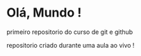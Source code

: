 # Olá, Mundo !
 primeiro repositorio do curso de git e github

 repositorio criado durante uma aula ao vivo !
